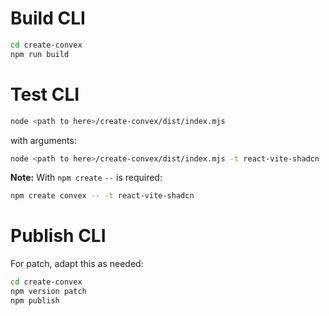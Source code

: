# Build CLI

```sh
cd create-convex
npm run build
```

# Test CLI

```sh
node <path to here>/create-convex/dist/index.mjs
```

with arguments:

```sh
node <path to here>/create-convex/dist/index.mjs -t react-vite-shadcn
```

**Note:** With `npm create` `--` is required:

```sh
npm create convex -- -t react-vite-shadcn
```

# Publish CLI

For patch, adapt this as needed:

```sh
cd create-convex
npm version patch
npm publish
```
